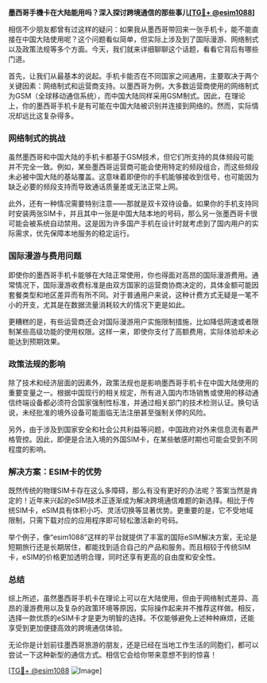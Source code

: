 **墨西哥手機卡在大陆能用吗？深入探讨跨境通信的那些事儿[[TG💪+ @esim1088](https://t.me/s/esim1088)]**

相信不少朋友都曾有过这样的疑问：如果我从墨西哥带回来一张手机卡，能不能直接在中国大陆使用呢？这个问题看似简单，但实际上涉及到了国际漫游、网络制式以及政策法规等多个方面。今天，我们就来详细聊聊这个话题，看看它背后有哪些门道。

首先，让我们从最基本的说起。手机卡能否在不同国家之间通用，主要取决于两个关键因素：网络制式和运营商支持。以墨西哥为例，大多数运营商使用的网络制式为GSM（全球移动通信系统），而中国大陆同样采用GSM制式。因此，在理论上，你的墨西哥手机卡是有可能在中国大陆被识别并连接到网络的。然而，实际情况却远比这复杂得多。

### 网络制式的挑战

虽然墨西哥和中国大陆的手机卡都基于GSM技术，但它们所支持的具体频段可能并不完全一致。例如，某些墨西哥运营商可能会使用特定的频段组合，而这些频段未必被中国大陆的基站覆盖。这意味着即便你的手机能够接收到信号，也可能因为缺乏必要的频段支持而导致通话质量差或无法正常上网。

此外，还有一种情况需要特别注意——那就是双卡双待设备。如果你的手机支持同时安装两张SIM卡，并且其中一张是中国大陆本地的号码，那么另一张墨西哥卡很可能会被系统自动禁用。这是因为许多国产手机在设计时就考虑到了国内用户的实际需求，优先保障本地服务的稳定运行。

### 国际漫游与费用问题

即使你的墨西哥手机卡能够在大陆正常使用，你也得面对高昂的国际漫游费用。通常情况下，国际漫游收费标准是由双方国家的运营商协商决定的，具体金额可能因套餐类型和地区差异而有所不同。对于普通用户来说，这种计费方式无疑是一笔不小的开支，尤其是在数据流量消耗较大的情况下更是如此。

更糟糕的是，有些运营商还会对国际漫游用户实施限制措施，比如降低网速或者限制某些高级功能的使用权限。这样一来，即使你支付了高额费用，实际体验却未必能达到预期效果。

### 政策法规的影响

除了技术和经济层面的因素外，政策法规也是影响墨西哥手机卡在中国大陆使用的重要变量之一。根据中国现行的相关规定，所有进入国内市场销售或使用的移动通信终端设备都必须符合国家强制性标准，并通过相关部门的技术检测认证。换句话说，未经批准的境外设备可能面临无法注册甚至强制关停的风险。

另外，由于涉及到国家安全和社会公共利益等问题，中国政府对外来信息流有着严格管控。因此，即便是合法入境的外国SIM卡，在某些敏感时期也可能会受到不同程度的影响。

### 解决方案：ESIM卡的优势

既然传统的物理SIM卡存在这么多障碍，那么有没有更好的办法呢？答案当然是肯定的！近年来兴起的eSIM技术正逐渐成为解决跨境通信难题的新选择。相比于传统SIM卡，eSIM具有体积小巧、灵活切换等显著优势。更重要的是，它不受地域限制，只需下载对应的应用程序即可轻松激活新的号码。

举个例子，像“esim1088”这样的平台就提供了丰富的国际eSIM解决方案，无论是短期旅行还是长期居住，都能找到适合自己的产品和服务。而且相较于传统SIM卡，eSIM的价格更加透明合理，同时还享有更高的自由度和安全性。

### 总结

综上所述，虽然墨西哥手机卡在理论上可以在大陆使用，但由于网络制式差异、高昂的漫游费用以及复杂的政策环境等原因，实际操作起来并不推荐这样做。相反，选择一款优质的eSIM卡才是更为明智的选择。不仅能够避免上述种种麻烦，还能享受到更加便捷高效的跨境通信体验。

无论你是计划前往墨西哥旅游的朋友，还是已经在当地工作生活的同胞们，都可以尝试一下这种新型的通信方式。相信它会给你带来意想不到的惊喜！

[[TG💪+ @esim1088](https://t.me/s/esim1088) ![Image](https://i.postimg.cc/4NQfJmqS/Snipaste-2025-05-13-00-14-12.png)]